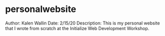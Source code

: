 # personalwebsite

Author: Kalen Wallin
Date: 2/15/20
Description: This is my personal website that I wrote from scratch at the Initialize Web Development Workshop. 
